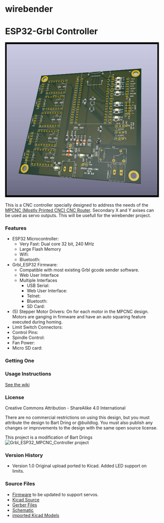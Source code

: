 # wirebender

# ESP32-Grbl Controller

![ESP32-Grbl Controller Image](https://github.com/kavers1/wirebender/blob/master/Hardware/ESP32-cnc/render/ESP32-cnc-front.jpg)


This is a CNC controller specially designed to address the needs of the [MPCNC (Mostly Printed CNC) CNC Router](https://www.v1engineering.com/specifications/).
Secondary X and Y axises can be used as servo outputs. This will be usefull for the wirebender project.

### Features

- ESP32 Microcontroller:
  - Very Fast: Dual core 32 bit, 240 MHz
  - Large Flash Memory
  - Wifi:
  - Bluetooth:
- Grbl_ESP32 Firmware:
  - Compatible with most existing Grbl gcode sender software.
  - Web User Interface
  - Multiple Interfaces
    - USB Serial:
    - Web User Interface:
    - Telnet:
    - Bluetooth:
    - SD Card:
- (5) Stepper Motor Drivers: On for each motor in the MPCNC design. Motors are ganging in firmware and have an auto squaring feature executed during homing.
- Limit Switch Connectors: 
- Control Pins:
- Spindle Control:
- Fan Power: 
- Micro SD card: 

### Getting One

### Usage Instructions

[See the wiki](https://github.com/bdring/Grbl_ESP32_MPCNC_Controller/wiki)

### License

Creative Commons Attribution - ShareAlike 4.0 International

There are no commercial restrictions on using this design, but you must attribute the design to Bart Dring or @buildlog. You must also publish any changes or improvements to the design with the same open source license.  

This project is a modification of Bart Drings ![Grbl_ESP32_MPCNC_Controller project](https://github.com/bdring/Grbl_ESP32_MPCNC_Controller)


### Version History

- Version 1.0 Original upload ported to Kicad. Added LED support on limits.

### Source Files

- [Firmware](https://github.com/bdring/Grbl_Esp32) to be updated to support servos.
- [Kicad Source](https://github.com/kavers1/wirebender/blob/master/Hardware/ESP32-cnc/ESP32-cnc.pdf)
- [Gerber Files](https://github.com/kavers1/wirebender/blob/master/Hardware/ESP32-cnc/Gerber)
- [Schematic](https://github.com/bdring/Grbl_ESP32_MPCNC_Controller/blob/master/gerbers/schematic.pdf)
- [imported Kicad Models](https://github.com/kavers1/wirebender/tree/master/Hardware/Kicad_Libs)
